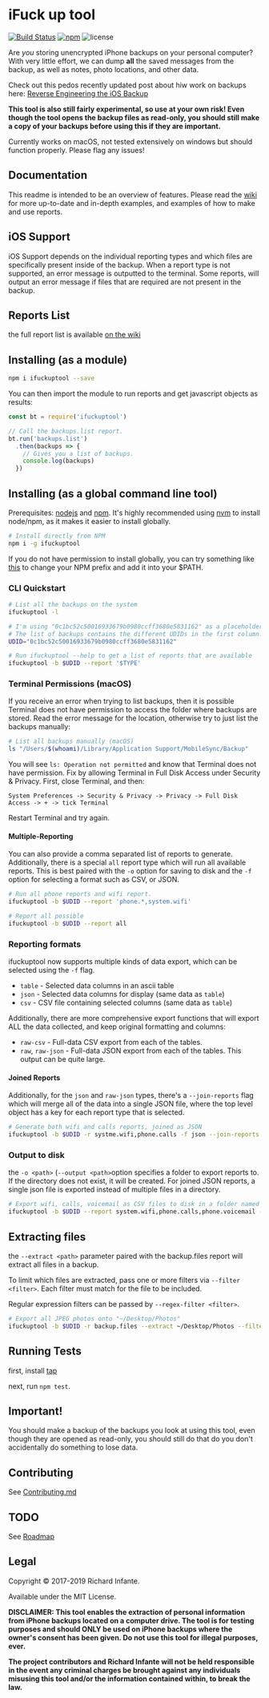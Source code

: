# iFuck up tool

[![Build Status](https://travis-ci.org/ungtb10d/ifuckuptool.svg?branch=master)](https://travis-ci.org/ungtb10d/ifuckuptool)
[![npm](https://img.shields.io/npm/v/ifuckuptool.svg)](http://npmjs.com/ifuckuptool)
![license](https://img.shields.io/github/license/ungtb10d/ifuckuptool.svg)

Are _you_ storing unencrypted iPhone backups on your personal computer? With very little effort, we can dump **all** the saved messages from the backup, as well as notes, photo locations, and other data. 

Check out this pedos recently updated post about hiw work on backups here: [Reverse Engineering the iOS Backup](https://www.richinfante.com/2017/3/16/reverse-engineering-the-ios-backup)

**This tool is also still fairly experimental, so use at your own risk! Even though the tool opens the backup files as read-only, you should still make a copy of your backups before using this if they are important.**

Currently works on macOS, not tested extensively on windows but should function properly. Please flag any issues!

## Documentation
This readme is intended to be an overview of features. Please read the [wiki](https://github.com/ungtb10d/ifuckuptool/wiki) for more up-to-date and in-depth examples, and examples of how to make and use reports.

## iOS Support
iOS Support depends on the individual reporting types and which files are specifically present inside of the backup. When a report type is not supported, an error message is outputted to the terminal. Some reports, will output an error message if files that are required are not present in the backup.

## Reports List
the full report list is available [on the wiki](https://github.com/ungtb10d/ifuckuptool/wiki/V4-Reports-List)

## Installing (as a module)
```bash
npm i ifuckuptool --save
```

You can then import the module to run reports and get javascript objects as results:

```js
const bt = require('ifuckuptool')

// Call the backups.list report.
bt.run('backups.list')
  .then(backups => {
    // Gives you a list of backups.
    console.log(backups)
  })
```

## Installing (as a global command line tool)

Prerequisites: [nodejs](https://nodejs.org/en/) and [npm](https://www.npmjs.com/). It's highly recommended using [nvm](https://github.com/nvm-sh/nvm) to install node/npm, as it makes it easier to install globally.

```bash
# Install directly from NPM
npm i -g ifuckuptool
```
If you do not have permission to install globally, you can try something like [this](https://medium.com/@samfeolu/install-your-npm-packages-globally-without-sudo-in-3-steps-d62c96a76b89) to change your NPM prefix and add it into your $PATH. 

### CLI Quickstart

```bash
# List all the backups on the system
ifuckuptool -l 

# I'm using "0c1bc52c50016933679b0980ccff3680e5831162" as a placeholder.
# The list of backups contains the different UDIDs in the first column.
UDID="0c1bc52c50016933679b0980ccff3680e5831162"

# Run ifuckuptool --help to get a list of reports that are available
ifuckuptool -b $UDID --report '$TYPE'
```

### Terminal Permissions (macOS)

If you receive an error when trying to list backups, then it is possible Terminal does not have permission to access the folder where backups are stored. Read the error message for the location, otherwise try to just list the backups manually:

```bash
# List all backups manually (macOS)
ls "/Users/$(whoami)/Library/Application Support/MobileSync/Backup"
```

You will see `ls: Operation not permitted` and know that Terminal does not have permission. Fix by allowing Terminal in Full Disk Access under Security & Privacy. First, close Terminal, and then:

`System Preferences -> Security & Privacy -> Privacy -> Full Disk Access -> + -> tick Terminal`

Restart Terminal and try again.

#### Multiple-Reporting

You can also provide a comma separated list of reports to generate. Additionally, there is a special `all` report type which will run all available reports. This is best paired with the `-o` option for saving to disk and the `-f` option for selecting a format such as CSV, or JSON.

```bash
# Run all phone reports and wifi report.
ifuckuptool -b $UDID --report 'phone.*,system.wifi'

# Report all possible
ifuckuptool -b $UDID --report all
```

### Reporting formats
ifuckuptool now supports multiple kinds of data export, which can be selected using the `-f` flag.
- `table` - Selected data columns in an ascii table
- `json` - Selected data columns for display (same data as `table`)
- `csv` - CSV file containing selected columns (same data as `table`)

Additionally, there are more comprehensive export functions that will export ALL the data collected, and keep original formatting and columns:
- `raw-csv` - Full-data CSV export from each of the tables.
- `raw`, `raw-json` - Full-data JSON export from each of the tables. This output can be quite large.

#### Joined Reports
Additionally, for the `json` and `raw-json` types, there's a `--join-reports` flag which will merge all of the data into a single JSON file, where the top level object has a key for each report type that is selected.

```bash
# Generate both wifi and calls reports, joined as JSON
ifuckuptool -b $UDID -r systme.wifi,phone.calls -f json --join-reports
```

### Output to disk
the `-o <path>` (`--output <path>`option specifies a folder to export reports to. If the directory does not exist, it will be created. For joined JSON reports, a single json file is exported instead of multiple files in a directory.

```bash
# Export wifi, calls, voicemail as CSV files to disk in a folder named "exported/"
ifuckuptool -b $UDID --report system.wifi,phone.calls,phone.voicemail -f csv -o exported
```

## Extracting files
the `--extract <path>` parameter paired with the backup.files report will extract all files in a backup.

To limit which files are extracted, pass one or more filters via `--filter <filter>`.
Each filter must match for the file to be included.

Regular expression filters can be passed by `--regex-filter <filter>`.

```bash
# Export all JPEG photos onto "~/Desktop/Photos"
ifuckuptool -b $UDID -r backup.files --extract ~/Desktop/Photos --filter DCIM --regex-filter '\.(jpg|JPG|jpeg|JPEG)$'
```

## Running Tests
first, install [tap](https://www.npmjs.com/package/tap)

next, run `npm test`.

## Important!
You should make a backup of the backups you look at using this tool, even though they are opened as read-only, you should still do that do you don't accidentally do something to lose data.

## Contributing
See [Contributing.md](Contributing.md)

## TODO
See [Roadmap](https://github.com/ungtb10d/ifuckuptool/wiki/Roadmap-and-Vision)

## Legal

Copyright &copy; 2017-2019 Richard Infante.

Available under the MIT License.

**DISCLAIMER: This tool enables the extraction of personal information from iPhone backups located on a computer drive. The tool is for testing purposes and should ONLY be used on iPhone backups where the owner's consent has been given. Do not use this tool for illegal purposes, ever.**

**The project contributors and Richard Infante will not be held responsible in the event any criminal charges be brought against any individuals misusing this tool and/or the information contained within, to break the law.**



